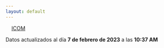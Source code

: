 ```yaml
---
layout: default
---
```

<a href="planes/ICOM/" style="padding: 1rem;">ICOM</a>
<p class_="text-center text-muted">Datos actualizados al día <b>7 de febrero de 2023</b> a las <b>10:37 AM</b></p>
